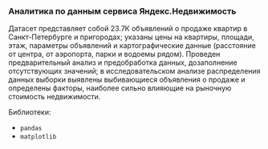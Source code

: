 ### Аналитика по данным сервиса Яндекс.Недвижимость

Датасет представляет собой 23.7К объявлений о продаже квартир в Санкт-Петербурге и пригородах; указаны цены на квартиры, площади, этаж, параметры объявлений и картографические данные (расстояние от центра, от аэропорта, парки и водоемы рядом). Проведен предварительный анализ и предобработка данных, дозаполнение отсутствующих значений; в исследовательском анализе распределения данных выборки выявлены выбивающиеся объявления о продаже и определены факторы, наиболее сильно влияющие на рыночную стоимость недвижимости.

Библиотеки:
- `pandas`
- `matplotlib`